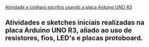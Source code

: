 [Atividade e códigos escritos usando a placa Arduino UNO R3](https://images.tcdn.com.br/img/img_prod/900872/arduino_uno_r3_cabo_usb_2871_1_07f18cc89ab02c14be2c9fb5d9ae528c.jpg)

## Atividades e sketches iniciais realizadas na placa Arduino UNO R3, aliado ao uso de resistores, fios, LED's e placas protoboard.

